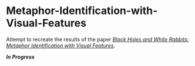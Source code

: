 # Metaphor-Identification-with-Visual-Features

Attempt to recreate the results of the paper *[Black Holes and White Rabbits: Metaphor Identification with Visual Features](http://www.aclweb.org/anthology/N16-1020)*.

***In Progress***
